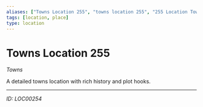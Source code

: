 ```yaml
---
aliases: ["Towns Location 255", "towns location 255", "255 Location Towns"]
tags: [location, place]
type: location
---
```


# Towns Location 255

*Towns*

A detailed towns location with rich history and plot hooks.

---
*ID: LOC00254*